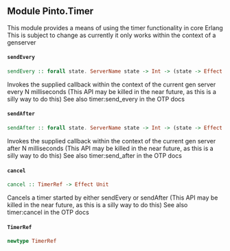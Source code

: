 ## Module Pinto.Timer

This module provides a means of using the timer functionality in core Erlang
This is subject to change as currently it only works within the context of a genserver

#### `sendEvery`

``` purescript
sendEvery :: forall state. ServerName state -> Int -> (state -> Effect state) -> Effect TimerRef
```

Invokes the supplied callback within the context of the current gen server every
N milliseconds (This API may be killed in the near future, as this is a silly way to do this)
See also timer:send_every in the OTP docs

#### `sendAfter`

``` purescript
sendAfter :: forall state. ServerName state -> Int -> (state -> Effect state) -> Effect TimerRef
```

Invokes the supplied callback within the context of the current gen server after
N milliseconds (This API may be killed in the near future, as this is a silly way to do this)
See also timer:send_after in the OTP docs

#### `cancel`

``` purescript
cancel :: TimerRef -> Effect Unit
```

Cancels a timer started by either sendEvery or sendAfter
(This API may be killed in the near future, as this is a silly way to do this)
See also timer:cancel in the OTP docs

#### `TimerRef`

``` purescript
newtype TimerRef
```


